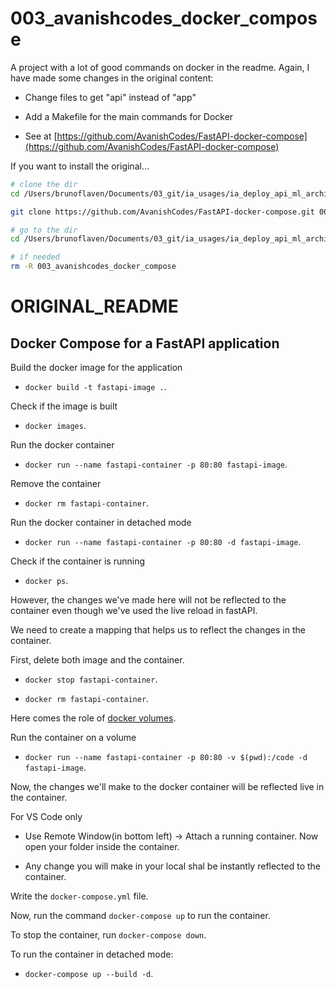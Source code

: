 # 003_avanishcodes_docker_compose

A project with a lot of good commands on docker in the readme. Again, I have made some changes in the original content:
- Change files to get "api" instead of "app"
- Add a Makefile for the main commands for Docker

- See at [https://github.com/AvanishCodes/FastAPI-docker-compose](https://github.com/AvanishCodes/FastAPI-docker-compose)

If you want to install the original...

```bash
# clone the dir
cd /Users/brunoflaven/Documents/03_git/ia_usages/ia_deploy_api_ml_architecture/advanced_docker_compose_fastapi/

git clone https://github.com/AvanishCodes/FastAPI-docker-compose.git 003_avanishcodes_docker_compose

# go to the dir
cd /Users/brunoflaven/Documents/03_git/ia_usages/ia_deploy_api_ml_architecture/advanced_docker_compose_fastapi/003_avanishcodes_docker_compose/

# if needed
rm -R 003_avanishcodes_docker_compose

```

# ORIGINAL_README

## Docker Compose for a FastAPI application

Build the docker image for the application

- `docker build -t fastapi-image .`.

Check if the image is built

- `docker images`.

Run the docker container

- `docker run --name fastapi-container -p 80:80 fastapi-image`.

Remove the container

- `docker rm fastapi-container`.

Run the docker container in detached mode

- `docker run --name fastapi-container -p 80:80 -d fastapi-image`.

Check if the container is running

- `docker ps`.

However, the changes we've made here will not be reflected to the container even though we've used the live reload in fastAPI.

We need to create a mapping that helps us to reflect the changes in the container.

First, delete both image and the container.

- `docker stop fastapi-container`.

- `docker rm fastapi-container`.

Here comes the role of [docker volumes](https://docs.docker.com/storage/volumes/).

Run the container on a volume

- `docker run --name fastapi-container -p 80:80 -v $(pwd):/code -d fastapi-image`.

Now, the changes we'll make to the docker container will be reflected live in the container.

For VS Code only

- Use Remote Window(in bottom left) -> Attach a running container. Now open your folder inside the container.

- Any change you will make in your local shal be instantly reflected to the container.

Write the `docker-compose.yml` file.

Now, run the command `docker-compose up` to run the container.

To stop the container, run `docker-compose down`.

To run the container in detached mode:

- `docker-compose up --build -d`.
